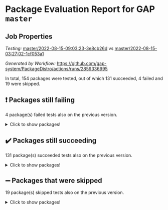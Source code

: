 # Package Evaluation Report for GAP `master`

## Job Properties

*Testing:* [master/2022-08-15-09:03:23-3e8cb26d](https://github.com/gap-system/PackageDistro/blob/data/reports/master/2022-08-15-09:03:23-3e8cb26d) vs [master/2022-08-15-03:27:02-1cf053a1](https://github.com/gap-system/PackageDistro/blob/data/reports/master/2022-08-15-03:27:02-1cf053a1)

*Generated by Workflow:* https://github.com/gap-system/PackageDistro/actions/runs/2859336995

In total, 154 packages were tested, out of which 131 succeeded, 4 failed and 19 were skipped.

## :exclamation: Packages still failing

4 package(s) failed tests also on the previous version.
<details><summary>Click to show packages!</summary>

- francy 1.2.4 [(failure)](https://github.com/gap-system/PackageDistro/runs/7834532237?check_suite_focus=true)
- hap 1.46 [(failure)](https://github.com/gap-system/PackageDistro/runs/7834533290?check_suite_focus=true)
- packagemanager 1.2 [(failure)](https://github.com/gap-system/PackageDistro/runs/7834536888?check_suite_focus=true)
- recog 1.3.2 [(failure)](https://github.com/gap-system/PackageDistro/runs/7834538260?check_suite_focus=true)
</details>

## :heavy_check_mark: Packages still succeeding

131 package(s) succeeded tests also on the previous version.
<details><summary>Click to show packages!</summary>

- ace 5.5 [(success)](https://github.com/gap-system/PackageDistro/runs/7834527207?check_suite_focus=true)
- aclib 1.3.2 [(success)](https://github.com/gap-system/PackageDistro/runs/7834527299?check_suite_focus=true)
- agt 0.2 [(success)](https://github.com/gap-system/PackageDistro/runs/7834527404?check_suite_focus=true)
- alnuth 3.2.1 [(success)](https://github.com/gap-system/PackageDistro/runs/7834527491?check_suite_focus=true)
- anupq 3.2.6 [(success)](https://github.com/gap-system/PackageDistro/runs/7834527569?check_suite_focus=true)
- atlasrep 2.1.4 [(success)](https://github.com/gap-system/PackageDistro/runs/7834527647?check_suite_focus=true)
- autodoc 2022.07.10 [(success)](https://github.com/gap-system/PackageDistro/runs/7834527730?check_suite_focus=true)
- automata 1.15 [(success)](https://github.com/gap-system/PackageDistro/runs/7834527792?check_suite_focus=true)
- automgrp 1.3.2 [(success)](https://github.com/gap-system/PackageDistro/runs/7834527890?check_suite_focus=true)
- autpgrp 1.11 [(success)](https://github.com/gap-system/PackageDistro/runs/7834527966?check_suite_focus=true)
- cap 2022.08-02 [(success)](https://github.com/gap-system/PackageDistro/runs/7834528053?check_suite_focus=true)
- caratinterface 2.3.4 [(success)](https://github.com/gap-system/PackageDistro/runs/7834528126?check_suite_focus=true)
- cddinterface 2022.08.11 [(success)](https://github.com/gap-system/PackageDistro/runs/7834528230?check_suite_focus=true)
- circle 1.6.5 [(success)](https://github.com/gap-system/PackageDistro/runs/7834528312?check_suite_focus=true)
- classicpres 1.22 [(success)](https://github.com/gap-system/PackageDistro/runs/7834528421?check_suite_focus=true)
- cohomolo 1.6.10 [(success)](https://github.com/gap-system/PackageDistro/runs/7834528554?check_suite_focus=true)
- congruence 1.2.4 [(success)](https://github.com/gap-system/PackageDistro/runs/7834528701?check_suite_focus=true)
- corelg 1.56 [(success)](https://github.com/gap-system/PackageDistro/runs/7834528875?check_suite_focus=true)
- crime 1.6 [(success)](https://github.com/gap-system/PackageDistro/runs/7834529074?check_suite_focus=true)
- crisp 1.4.5 [(success)](https://github.com/gap-system/PackageDistro/runs/7834529327?check_suite_focus=true)
- crypting 0.10 [(success)](https://github.com/gap-system/PackageDistro/runs/7834529494?check_suite_focus=true)
- cryst 4.1.25 [(success)](https://github.com/gap-system/PackageDistro/runs/7834529612?check_suite_focus=true)
- crystcat 1.1.10 [(success)](https://github.com/gap-system/PackageDistro/runs/7834529730?check_suite_focus=true)
- ctbllib 1.3.4 [(success)](https://github.com/gap-system/PackageDistro/runs/7834529874?check_suite_focus=true)
- cubefree 1.19 [(success)](https://github.com/gap-system/PackageDistro/runs/7834529968?check_suite_focus=true)
- curlinterface 2.2.2 [(success)](https://github.com/gap-system/PackageDistro/runs/7834530119?check_suite_focus=true)
- cvec 2.7.6 [(success)](https://github.com/gap-system/PackageDistro/runs/7834530226?check_suite_focus=true)
- datastructures 0.2.7 [(success)](https://github.com/gap-system/PackageDistro/runs/7834530339?check_suite_focus=true)
- deepthought 1.0.5 [(success)](https://github.com/gap-system/PackageDistro/runs/7834530456?check_suite_focus=true)
- design 1.7 [(success)](https://github.com/gap-system/PackageDistro/runs/7834530541?check_suite_focus=true)
- difsets 2.3.1 [(success)](https://github.com/gap-system/PackageDistro/runs/7834530655?check_suite_focus=true)
- digraphs 1.5.3 [(success)](https://github.com/gap-system/PackageDistro/runs/7834530774?check_suite_focus=true)
- edim 1.3.5 [(success)](https://github.com/gap-system/PackageDistro/runs/7834530895?check_suite_focus=true)
- example 4.3.2 [(success)](https://github.com/gap-system/PackageDistro/runs/7834531055?check_suite_focus=true)
- factint 1.6.3 [(success)](https://github.com/gap-system/PackageDistro/runs/7834531164?check_suite_focus=true)
- ferret 1.0.8 [(success)](https://github.com/gap-system/PackageDistro/runs/7834531296?check_suite_focus=true)
- fga 1.4.0 [(success)](https://github.com/gap-system/PackageDistro/runs/7834531411?check_suite_focus=true)
- fining 1.5 [(success)](https://github.com/gap-system/PackageDistro/runs/7834531509?check_suite_focus=true)
- float 1.0.3 [(success)](https://github.com/gap-system/PackageDistro/runs/7834531633?check_suite_focus=true)
- format 1.4.3 [(success)](https://github.com/gap-system/PackageDistro/runs/7834531756?check_suite_focus=true)
- forms 1.2.8 [(success)](https://github.com/gap-system/PackageDistro/runs/7834531889?check_suite_focus=true)
- fplsa 1.2.5 [(success)](https://github.com/gap-system/PackageDistro/runs/7834532024?check_suite_focus=true)
- fr 2.4.10 [(success)](https://github.com/gap-system/PackageDistro/runs/7834532128?check_suite_focus=true)
- fwtree 1.3 [(success)](https://github.com/gap-system/PackageDistro/runs/7834532354?check_suite_focus=true)
- gbnp 1.0.5 [(success)](https://github.com/gap-system/PackageDistro/runs/7834532467?check_suite_focus=true)
- generalizedmorphismsforcap 2022.05-01 [(success)](https://github.com/gap-system/PackageDistro/runs/7834532557?check_suite_focus=true)
- genss 1.6.7 [(success)](https://github.com/gap-system/PackageDistro/runs/7834532645?check_suite_focus=true)
- gradedringforhomalg 2022.07-01 [(success)](https://github.com/gap-system/PackageDistro/runs/7834532747?check_suite_focus=true)
- grape 4.8.5 [(success)](https://github.com/gap-system/PackageDistro/runs/7834532842?check_suite_focus=true)
- groupoids 1.71 [(success)](https://github.com/gap-system/PackageDistro/runs/7834532922?check_suite_focus=true)
- grpconst 2.6.2 [(success)](https://github.com/gap-system/PackageDistro/runs/7834533010?check_suite_focus=true)
- guarana 0.96.3 [(success)](https://github.com/gap-system/PackageDistro/runs/7834533095?check_suite_focus=true)
- guava 3.16 [(success)](https://github.com/gap-system/PackageDistro/runs/7834533189?check_suite_focus=true)
- hapcryst 0.1.15 [(success)](https://github.com/gap-system/PackageDistro/runs/7834533384?check_suite_focus=true)
- hecke 1.5.3 [(success)](https://github.com/gap-system/PackageDistro/runs/7834533481?check_suite_focus=true)
- help 3.5 [(success)](https://github.com/gap-system/PackageDistro/runs/7834533559?check_suite_focus=true)
- idrel 2.44 [(success)](https://github.com/gap-system/PackageDistro/runs/7834533647?check_suite_focus=true)
- images 1.3.1 [(success)](https://github.com/gap-system/PackageDistro/runs/7834533738?check_suite_focus=true)
- intpic 0.3.0 [(success)](https://github.com/gap-system/PackageDistro/runs/7834533819?check_suite_focus=true)
- io 4.7.2 [(success)](https://github.com/gap-system/PackageDistro/runs/7834533920?check_suite_focus=true)
- irredsol 1.4.3 [(success)](https://github.com/gap-system/PackageDistro/runs/7834534031?check_suite_focus=true)
- json 2.1.0 [(success)](https://github.com/gap-system/PackageDistro/runs/7834534137?check_suite_focus=true)
- jupyterkernel 1.4.1 [(success)](https://github.com/gap-system/PackageDistro/runs/7834534229?check_suite_focus=true)
- jupyterviz 1.5.1 [(success)](https://github.com/gap-system/PackageDistro/runs/7834534336?check_suite_focus=true)
- kan 1.34 [(success)](https://github.com/gap-system/PackageDistro/runs/7834534473?check_suite_focus=true)
- kbmag 1.5.9 [(success)](https://github.com/gap-system/PackageDistro/runs/7834534569?check_suite_focus=true)
- laguna 3.9.5 [(success)](https://github.com/gap-system/PackageDistro/runs/7834534643?check_suite_focus=true)
- liealgdb 2.2.1 [(success)](https://github.com/gap-system/PackageDistro/runs/7834534721?check_suite_focus=true)
- liepring 2.7 [(success)](https://github.com/gap-system/PackageDistro/runs/7834534794?check_suite_focus=true)
- liering 2.4.2 [(success)](https://github.com/gap-system/PackageDistro/runs/7834534878?check_suite_focus=true)
- linearalgebraforcap 2022.08-01 [(success)](https://github.com/gap-system/PackageDistro/runs/7834534975?check_suite_focus=true)
- loops 3.4.2 [(success)](https://github.com/gap-system/PackageDistro/runs/7834535046?check_suite_focus=true)
- lpres 1.0.3 [(success)](https://github.com/gap-system/PackageDistro/runs/7834535127?check_suite_focus=true)
- majoranaalgebras 1.4 [(success)](https://github.com/gap-system/PackageDistro/runs/7834535204?check_suite_focus=true)
- mapclass 1.4.5 [(success)](https://github.com/gap-system/PackageDistro/runs/7834535283?check_suite_focus=true)
- matgrp 0.64 [(success)](https://github.com/gap-system/PackageDistro/runs/7834535372?check_suite_focus=true)
- modisom 2.5.3 [(success)](https://github.com/gap-system/PackageDistro/runs/7834535453?check_suite_focus=true)
- modulepresentationsforcap 2022.08-01 [(success)](https://github.com/gap-system/PackageDistro/runs/7834535561?check_suite_focus=true)
- monoidalcategories 2022.08-02 [(success)](https://github.com/gap-system/PackageDistro/runs/7834535689?check_suite_focus=true)
- nconvex 2020.11-04 [(success)](https://github.com/gap-system/PackageDistro/runs/7834535811?check_suite_focus=true)
- nilmat 1.4.2 [(success)](https://github.com/gap-system/PackageDistro/runs/7834535931?check_suite_focus=true)
- nock 1.5 [(success)](https://github.com/gap-system/PackageDistro/runs/7834536095?check_suite_focus=true)
- normalizinterface 1.3.4 [(success)](https://github.com/gap-system/PackageDistro/runs/7834536248?check_suite_focus=true)
- nq 2.5.8 [(success)](https://github.com/gap-system/PackageDistro/runs/7834536410?check_suite_focus=true)
- numericalsgps 1.3.1 [(success)](https://github.com/gap-system/PackageDistro/runs/7834536563?check_suite_focus=true)
- openmath 11.5.1 [(success)](https://github.com/gap-system/PackageDistro/runs/7834536701?check_suite_focus=true)
- orb 4.8.5 [(success)](https://github.com/gap-system/PackageDistro/runs/7834536795?check_suite_focus=true)
- patternclass 2.4.2 [(success)](https://github.com/gap-system/PackageDistro/runs/7834537008?check_suite_focus=true)
- permut 2.0.4 [(success)](https://github.com/gap-system/PackageDistro/runs/7834537095?check_suite_focus=true)
- polenta 1.3.10 [(success)](https://github.com/gap-system/PackageDistro/runs/7834537186?check_suite_focus=true)
- polymaking 0.8.6 [(success)](https://github.com/gap-system/PackageDistro/runs/7834537287?check_suite_focus=true)
- primgrp 3.4.2 [(success)](https://github.com/gap-system/PackageDistro/runs/7834537384?check_suite_focus=true)
- profiling 2.5.0 [(success)](https://github.com/gap-system/PackageDistro/runs/7834537490?check_suite_focus=true)
- qpa 1.34 [(success)](https://github.com/gap-system/PackageDistro/runs/7834537651?check_suite_focus=true)
- quagroup 1.8.3 [(success)](https://github.com/gap-system/PackageDistro/runs/7834537787?check_suite_focus=true)
- radiroot 2.9 [(success)](https://github.com/gap-system/PackageDistro/runs/7834537910?check_suite_focus=true)
- rcwa 4.7.0 [(success)](https://github.com/gap-system/PackageDistro/runs/7834538036?check_suite_focus=true)
- rds 1.8 [(success)](https://github.com/gap-system/PackageDistro/runs/7834538163?check_suite_focus=true)
- repndecomp 1.2.1 [(success)](https://github.com/gap-system/PackageDistro/runs/7834538356?check_suite_focus=true)
- repsn 3.1.0 [(success)](https://github.com/gap-system/PackageDistro/runs/7834538458?check_suite_focus=true)
- resclasses 4.7.3 [(success)](https://github.com/gap-system/PackageDistro/runs/7834538587?check_suite_focus=true)
- scscp 2.3.1 [(success)](https://github.com/gap-system/PackageDistro/runs/7834538700?check_suite_focus=true)
- semigroups 5.0.2 [(success)](https://github.com/gap-system/PackageDistro/runs/7834538818?check_suite_focus=true)
- sglppow 2.2 [(success)](https://github.com/gap-system/PackageDistro/runs/7834538941?check_suite_focus=true)
- sgpviz 0.999.5 [(success)](https://github.com/gap-system/PackageDistro/runs/7834539043?check_suite_focus=true)
- simpcomp 2.1.14 [(success)](https://github.com/gap-system/PackageDistro/runs/7834539151?check_suite_focus=true)
- singular 2020.12.18 [(success)](https://github.com/gap-system/PackageDistro/runs/7834539253?check_suite_focus=true)
- sla 1.5.3 [(success)](https://github.com/gap-system/PackageDistro/runs/7834539375?check_suite_focus=true)
- smallgrp 1.5 [(success)](https://github.com/gap-system/PackageDistro/runs/7834539478?check_suite_focus=true)
- smallsemi 0.6.13 [(success)](https://github.com/gap-system/PackageDistro/runs/7834539562?check_suite_focus=true)
- sonata 2.9.4 [(success)](https://github.com/gap-system/PackageDistro/runs/7834539640?check_suite_focus=true)
- sophus 1.27 [(success)](https://github.com/gap-system/PackageDistro/runs/7834539711?check_suite_focus=true)
- spinsym 1.5.2 [(success)](https://github.com/gap-system/PackageDistro/runs/7834539804?check_suite_focus=true)
- standardff 0.9.3 [(success)](https://github.com/gap-system/PackageDistro/runs/7834539884?check_suite_focus=true)
- symbcompcc 1.3.2 [(success)](https://github.com/gap-system/PackageDistro/runs/7834539965?check_suite_focus=true)
- thelma 1.3 [(success)](https://github.com/gap-system/PackageDistro/runs/7834540056?check_suite_focus=true)
- tomlib 1.2.9 [(success)](https://github.com/gap-system/PackageDistro/runs/7834540135?check_suite_focus=true)
- toric 1.9.5 [(success)](https://github.com/gap-system/PackageDistro/runs/7834540247?check_suite_focus=true)
- toricvarieties 2022.07.13 [(success)](https://github.com/gap-system/PackageDistro/runs/7834540334?check_suite_focus=true)
- transgrp 3.6.3 [(success)](https://github.com/gap-system/PackageDistro/runs/7834540420?check_suite_focus=true)
- ugaly 4.0.3 [(success)](https://github.com/gap-system/PackageDistro/runs/7834540493?check_suite_focus=true)
- unipot 1.5 [(success)](https://github.com/gap-system/PackageDistro/runs/7834540571?check_suite_focus=true)
- unitlib 4.1.0 [(success)](https://github.com/gap-system/PackageDistro/runs/7834540670?check_suite_focus=true)
- utils 0.76 [(success)](https://github.com/gap-system/PackageDistro/runs/7834540765?check_suite_focus=true)
- uuid 0.7 [(success)](https://github.com/gap-system/PackageDistro/runs/7834540866?check_suite_focus=true)
- walrus 0.9991 [(success)](https://github.com/gap-system/PackageDistro/runs/7834540947?check_suite_focus=true)
- wedderga 4.10.2 [(success)](https://github.com/gap-system/PackageDistro/runs/7834541032?check_suite_focus=true)
- xmod 2.88 [(success)](https://github.com/gap-system/PackageDistro/runs/7834541108?check_suite_focus=true)
- xmodalg 1.22 [(success)](https://github.com/gap-system/PackageDistro/runs/7834541212?check_suite_focus=true)
- yangbaxter 0.10.1 [(success)](https://github.com/gap-system/PackageDistro/runs/7834541304?check_suite_focus=true)
- zeromqinterface 0.14 [(success)](https://github.com/gap-system/PackageDistro/runs/7834541385?check_suite_focus=true)
</details>

## :heavy_minus_sign: Packages that were skipped

19 package(s) skipped tests also on the previous version.
<details><summary>Click to show packages!</summary>

- 4ti2interface 2022.03-01 [(skipped)](https://github.com/gap-system/PackageDistro/runs/7834378177?check_suite_focus=true)
- browse 1.8.14 [(skipped)](https://github.com/gap-system/PackageDistro/runs/7834378177?check_suite_focus=true)
- examplesforhomalg 2022.03-01 [(skipped)](https://github.com/gap-system/PackageDistro/runs/7834378177?check_suite_focus=true)
- gapdoc 1.6.5 [(skipped)](https://github.com/gap-system/PackageDistro/runs/7834378177?check_suite_focus=true)
- gauss 2022.03-01 [(skipped)](https://github.com/gap-system/PackageDistro/runs/7834378177?check_suite_focus=true)
- gaussforhomalg 2022.06-01 [(skipped)](https://github.com/gap-system/PackageDistro/runs/7834378177?check_suite_focus=true)
- gradedmodules 2022.03-01 [(skipped)](https://github.com/gap-system/PackageDistro/runs/7834378177?check_suite_focus=true)
- homalg 2022.03-01 [(skipped)](https://github.com/gap-system/PackageDistro/runs/7834378177?check_suite_focus=true)
- homalgtocas 2022.07-01 [(skipped)](https://github.com/gap-system/PackageDistro/runs/7834378177?check_suite_focus=true)
- io_forhomalg 2022.03-01 [(skipped)](https://github.com/gap-system/PackageDistro/runs/7834378177?check_suite_focus=true)
- itc 1.5.1 [(skipped)](https://github.com/gap-system/PackageDistro/runs/7834378177?check_suite_focus=true)
- localizeringforhomalg 2022.03-01 [(skipped)](https://github.com/gap-system/PackageDistro/runs/7834378177?check_suite_focus=true)
- matricesforhomalg 2022.06-01 [(skipped)](https://github.com/gap-system/PackageDistro/runs/7834378177?check_suite_focus=true)
- modules 2022.03-01 [(skipped)](https://github.com/gap-system/PackageDistro/runs/7834378177?check_suite_focus=true)
- polycyclic 2.16 [(skipped)](https://github.com/gap-system/PackageDistro/runs/7834378177?check_suite_focus=true)
- ringsforhomalg 2022.07-01 [(skipped)](https://github.com/gap-system/PackageDistro/runs/7834378177?check_suite_focus=true)
- sco 2022.03-01 [(skipped)](https://github.com/gap-system/PackageDistro/runs/7834378177?check_suite_focus=true)
- toolsforhomalg 2022.05-01 [(skipped)](https://github.com/gap-system/PackageDistro/runs/7834378177?check_suite_focus=true)
- xgap 4.31 [(skipped)](https://github.com/gap-system/PackageDistro/runs/7834378177?check_suite_focus=true)
</details>

